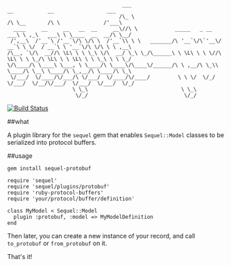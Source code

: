 ```
                                     ___                                 __           __                 ___  
                                    /\_ \                               /\ \__       /\ \              /'___\ 
  ____     __     __   __  __     __\//\ \            _____   _ __   ___\ \ ,_\   ___\ \ \____  __  __/\ \__/ 
 /',__\  /'__`\ /'__`\/\ \/\ \  /'__`\\ \ \   _______/\ '__`\/\`'__\/ __`\ \ \/  / __`\ \ '__`\/\ \/\ \ \ ,__\
/\__, `\/\  __//\ \L\ \ \ \_\ \/\  __/ \_\ \_/\______\ \ \L\ \ \ \//\ \L\ \ \ \_/\ \L\ \ \ \L\ \ \ \_\ \ \ \_/
\/\____/\ \____\ \___, \ \____/\ \____\/\____\/______/\ \ ,__/\ \_\\ \____/\ \__\ \____/\ \_,__/\ \____/\ \_\ 
 \/___/  \/____/\/___/\ \/___/  \/____/\/____/         \ \ \/  \/_/ \/___/  \/__/\/___/  \/___/  \/___/  \/_/ 
                     \ \_\                              \ \_\                                                 
                      \/_/                               \/_/                                                 

```
[![Build Status](https://drone.io/github.com/kellydunn/sequel-protobuf/status.png)](https://drone.io/github.com/kellydunn/sequel-protobuf/latest)

##what 

A plugin library for the `sequel` gem that enables `Sequel::Model` classes to be serialized into protocol buffers.

##usage

```
gem install sequel-protobuf
```

```
require 'sequel'
require 'sequel/plugins/protobuf'
require 'ruby-protocol-buffers'
require 'your/protocol/buffer/definition'

class MyModel < Sequel::Model
  plugin :protobuf, :model => MyModelDefinition
end
```

Then later, you can create a new instance of your record, and call `to_protobuf` or `from_protobuf` on it.

That's it!